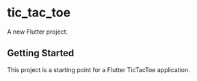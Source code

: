 # tic_tac_toe

A new Flutter project.

## Getting Started

This project is a starting point for a Flutter TicTacToe application.

